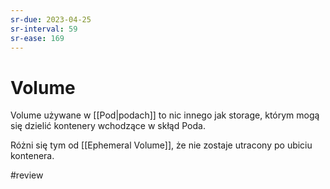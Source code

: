 ```yaml
---
sr-due: 2023-04-25
sr-interval: 59
sr-ease: 169
---
```


# Volume

Volume używane w [[Pod|podach]] to nic innego jak storage, którym mogą się dzielić kontenery wchodzące w skłąd Poda. 

Różni się tym od [[Ephemeral Volume]], że nie zostaje utracony po ubiciu kontenera.

#review